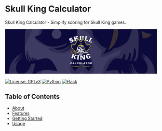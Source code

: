 # Skull King Calculator

Skull King Calculator - Simplify scoring for Skull King games.

![SkullKingCalculator](.github/skull_king-background.svg)

[![License: GPLv3](https://img.shields.io/badge/License-GPLv3-blue)](https://gplv3.fsf.org/)
[![Python](https://img.shields.io/badge/Python-3776AB?logo=python&logoColor=fff)](#)
[![Flask](https://img.shields.io/badge/Flask-000?logo=flask&logoColor=fff)](#)

## Table of Contents

- [About](#about)
- [Features](#features)
- [Getting Started](#getting-started)
- [Usage](#usage)